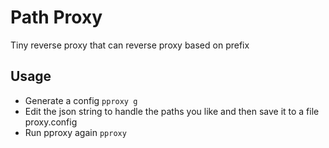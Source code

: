 # Path Proxy

Tiny reverse proxy that can reverse proxy based on prefix


## Usage

- Generate a config
`pproxy g`
- Edit the json string to handle the paths you like and then save it to a file proxy.config
- Run pproxy again
`pproxy`
